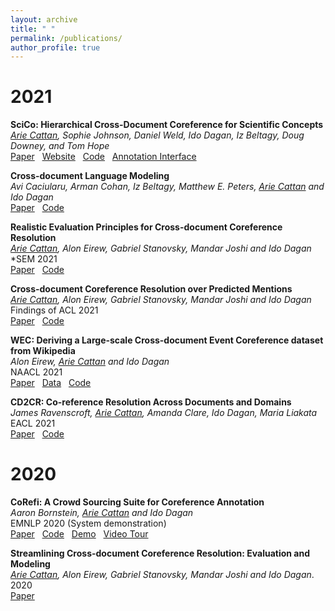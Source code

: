 ```yaml
---
layout: archive
title: " "
permalink: /publications/
author_profile: true
---
```


<!---  {% if author.googlescholar %}
  <u><a href="{{author.googlescholar}}">My Google Scholar profile</a> will </u>
{% endif %}

{% include base_path %}

{% for post in site.publications reversed %}
  {% include archive-single.html %}
{% endfor %} -->

# 2021

**SciCo: Hierarchical Cross-Document Coreference for Scientific Concepts**  
_<ins>Arie Cattan</ins>, Sophie Johnson, Daniel Weld, Ido Dagan, Iz Beltagy, Doug Downey, and Tom Hope_  
[Paper](https://arxiv.org/pdf/2104.08809.pdf) &nbsp; [Website](http://scico.apps.allenai.org/) &nbsp; [Code](https://github.com/ariecattan/SciCo)
&nbsp; [Annotation Interface](https://github.com/ariecattan/CoRefi)



**Cross-document Language Modeling**  
_Avi Caciularu, Arman Cohan, Iz Beltagy, Matthew E. Peters, <ins>Arie Cattan</ins> and Ido Dagan_   
[Paper](https://arxiv.org/pdf/2101.00406.pdf) &nbsp; [Code](https://github.com/aviclu/CD-LM)



**Realistic Evaluation Principles for Cross-document Coreference Resolution**   
_<ins>Arie Cattan</ins>, Alon Eirew, Gabriel Stanovsky, Mandar Joshi and Ido Dagan_    
*SEM 2021  
[Paper](https://arxiv.org/pdf/2106.04192.pdf) &nbsp; [Code](https://github.com/ariecattan/coref)


**Cross-document Coreference Resolution over Predicted Mentions**   
_<ins>Arie Cattan</ins>, Alon Eirew, Gabriel Stanovsky, Mandar Joshi and Ido Dagan_      
Findings of ACL 2021   
[Paper](https://arxiv.org/pdf/2106.01210.pdf) &nbsp; [Code](https://github.com/ariecattan/coref)


**WEC: Deriving a Large-scale Cross-document Event Coreference dataset from Wikipedia**   
_Alon Eirew, <ins>Arie Cattan</ins> and Ido Dagan_   
NAACL 2021   
[Paper](https://arxiv.org/pdf/2104.05022.pdf) &nbsp; [Data](https://github.com/AlonEirew/extract-wec) 
&nbsp; [Code](https://github.com/AlonEirew/cross-doc-event-coref)


**CD2CR: Co-reference Resolution Across Documents and Domains**  
_James Ravenscroft, <ins>Arie Cattan</ins>, Amanda Clare, Ido Dagan, Maria Liakata_  
EACL 2021   
[Paper](https://arxiv.org/pdf/2101.12637.pdf) &nbsp; [Code](https://github.com/ravenscroftj/cdcrtool)



# 2020

**CoRefi: A Crowd Sourcing Suite for Coreference Annotation**  
_Aaron Bornstein, <ins>Arie Cattan</ins> and Ido Dagan_  
EMNLP 2020 (System demonstration)  
[Paper](https://arxiv.org/pdf/2010.02588.pdf) &nbsp; [Code](https://github.com/aribornstein/corefi)
&nbsp; [Demo](https://aribornstein.github.io/corefidemo/) &nbsp; [Video Tour](https://www.youtube.com/watch?v=DPx36Ps1CAk)
 
 
**Streamlining Cross-document Coreference Resolution: Evaluation and Modeling**  
_<ins>Arie Cattan</ins>, Alon Eirew, Gabriel Stanovsky, Mandar Joshi and Ido Dagan_. 2020  
[Paper](https://arxiv.org/pdf/2009.11032.pdf)
 